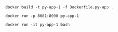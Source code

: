 ```
docker build -t py-app-1 -f Dockerfile.py-app .
```

```
docker run -p 8081:8000 py-app-1 
```

```
docker run -it py-app-1 bash
```